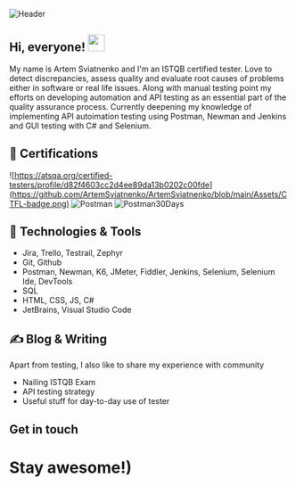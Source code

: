 ![Header](https://github.com/ArtemSviatnenko/ArtemSviatnenko/blob/main/Assets/header_art_light_1.png)
## Hi, everyone! <img src="https://raw.githubusercontent.com/MartinHeinz/MartinHeinz/master/wave.gif" width="30px" height="30px" />
My name is Artem Sviatnenko and I'm an ISTQB certified tester. Love to detect discrepancies, assess quality and evaluate root causes of problems either in software or real life issues. Along with manual testing point my efforts on developing automation and API testing as an essential part of the quality assurance process.
Currently deepening my knowledge of implementing API autoimation testing using Postman, Newman and Jenkins and GUI testing with C# and Selenium. 
## :rocket: Certifications
![https://atsqa.org/certified-testers/profile/d82f4603cc2d4ee89da13b0202c00fde](https://github.com/ArtemSviatnenko/ArtemSviatnenko/blob/main/Assets/CTFL-badge.png)
![Postman](https://github.com/ArtemSviatnenko/ArtemSviatnenko/blob/main/Assets/postman.png)
![Postman30Days](https://github.com/ArtemSviatnenko/ArtemSviatnenko/blob/main/Assets/image2-2-100.png)

## 🔧 Technologies & Tools
- Jira, Trello, Testrail, Zephyr
- Git, Github
- Postman, Newman, K6, JMeter, Fiddler, Jenkins, Selenium, Selenium Ide, DevTools
- SQL
- HTML, CSS, JS, C#
- JetBrains, Visual Studio Code

## &#x270d; Blog & Writing
Apart from testing, I also like to share my experience with community
 - Nailing ISTQB Exam
 - API testing strategy
 - Useful stuff for day-to-day use of tester
## Get in touch
 
# Stay awesome!)
